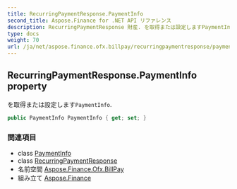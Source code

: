 ```yaml
---
title: RecurringPaymentResponse.PaymentInfo
second_title: Aspose.Finance for .NET API リファレンス
description: RecurringPaymentResponse 財産. を取得または設定しますPaymentInfo.
type: docs
weight: 70
url: /ja/net/aspose.finance.ofx.billpay/recurringpaymentresponse/paymentinfo/
---
```

## RecurringPaymentResponse.PaymentInfo property

を取得または設定します`PaymentInfo`.

```csharp
public PaymentInfo PaymentInfo { get; set; }
```

### 関連項目

* class [PaymentInfo](../../paymentinfo/)
* class [RecurringPaymentResponse](../)
* 名前空間 [Aspose.Finance.Ofx.BillPay](../../recurringpaymentresponse/)
* 組み立て [Aspose.Finance](../../../)


